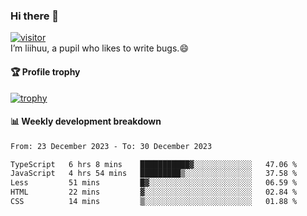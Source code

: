 ### Hi there 👋
[![visitor](https://visitor-badge.glitch.me/badge?page_id=liihuu&right_color=blue)](https://github.com/liihuu)<br>
I’m liihuu, a pupil who likes to write bugs.😄


#### 🏆 Profile trophy
[![trophy](https://github-profile-trophy.vercel.app?username=liihuu&margin-w=16&margin-h=16&rank=-C,-B)](https://github.com/liihuu)


#### 📊 Weekly development breakdown
<!--START_SECTION:waka-->

```txt
From: 23 December 2023 - To: 30 December 2023

TypeScript   6 hrs 8 mins    ███████████▓░░░░░░░░░░░░░   47.06 %
JavaScript   4 hrs 54 mins   █████████▒░░░░░░░░░░░░░░░   37.58 %
Less         51 mins         █▓░░░░░░░░░░░░░░░░░░░░░░░   06.59 %
HTML         22 mins         ▓░░░░░░░░░░░░░░░░░░░░░░░░   02.84 %
CSS          14 mins         ▒░░░░░░░░░░░░░░░░░░░░░░░░   01.88 %
```

<!--END_SECTION:waka-->

<!--
**liihuu/liihuu** is a ✨ _special_ ✨ repository because its `README.md` (this file) appears on your GitHub profile.

Here are some ideas to get you started:

- 🔭 I’m currently working on ...
- 🌱 I’m currently learning ...
- 👯 I’m looking to collaborate on ...
- 🤔 I’m looking for help with ...
- 💬 Ask me about ...
- 📫 How to reach me: ...
- 😄 Pronouns: ...
- ⚡ Fun fact: ...
-->
